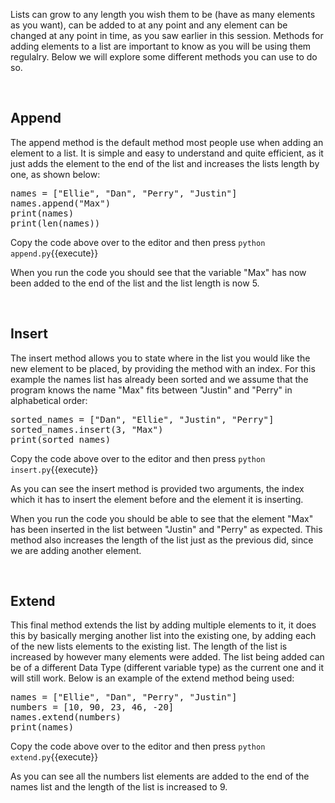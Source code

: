 Lists can grow to any length you wish them to be (have as many elements as you want), can be added to at any point and any element can be changed at any point in time, as you saw earlier in this session. Methods for adding elements to a list are important to know as you will be using them regulalry. Below we will explore some different methods you can use to do so.

</br>

## **Append**
The append method is the default method most people use when adding an element to a list. It is simple and easy to understand and quite efficient, as it just adds the element to the end of the list and increases the lists length by one, as shown below:

<pre class="file" data-filename="append.py" data-target="replace">
names = ["Ellie", "Dan", "Perry", "Justin"]
names.append("Max")
print(names)
print(len(names))
</pre>

Copy the code above over to the editor and then press
`python append.py`{{execute}}

When you run the code you should see that the variable "Max" has now been added to the end of the list and the list length is now 5.

</br>

## **Insert**
The insert method allows you to state where in the list you would like the new element to be placed, by providing the method with an index. For this example the names list has already been sorted and we assume that the program knows the name "Max" fits between "Justin" and "Perry" in alphabetical order:

<pre class="file" data-filename="insert.py" data-target="replace">
sorted_names = ["Dan", "Ellie", "Justin", "Perry"]
sorted_names.insert(3, "Max")
print(sorted_names)
</pre>

Copy the code above over to the editor and then press
`python insert.py`{{execute}}

As you can see the insert method is provided two arguments, the index which it has to insert the element before and the element it is inserting. 

When you run the code you should be able to see that the element "Max" has been inserted in the list between "Justin" and "Perry" as expected. This method also increases the length of the list just as the previous did, since we are adding another element.

</br>

## **Extend**
This final method extends the list by adding multiple elements to it, it does this by basically merging another list into the existing one, by adding each of the new lists elements to the existing list. The length of the list is increased by however many elements were added. The list being added can be of a different Data Type (different variable type) as the current one and it will still work. Below is an example of the extend method being used:

<pre class="file" data-filename="extend.py" data-target="replace">
names = ["Ellie", "Dan", "Perry", "Justin"]
numbers = [10, 90, 23, 46, -20]
names.extend(numbers)
print(names)
</pre>

Copy the code above over to the editor and then press
`python extend.py`{{execute}}

As you can see all the numbers list elements are added to the end of the names list and the length of the list is increased to 9.